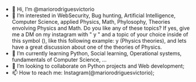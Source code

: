 - 👋 Hi, I’m @mariorodriguesvictorio
- 👀 I’m interested in WebSecurity, Bug hunting, Artificial Intelligence, Computer Science, applied Physics, Math, Phylosophy, Theories envolving Physics and Math. Do you like any of these topics? If yes, give me a DM on my instagram with " y " and a topic of your choice inside of this symbol (), like this following example: y (Physics theories), and lets have a great discussion about one of the theories of Physics.
- 🌱 I’m currently learning Python, Social learning, Operational systems, fundamentals of Computer Science, ...
- 💞️ I’m looking to collaborate on Python projects and Web development;
- 📫 How to reach me: Instagram(@mariorodriguesvictorio);

<!---
mariorodriguesvictorio/mariorodriguesvictorio is a ✨ special ✨ repository because its `README.md` (this file) appears on your GitHub profile.
You can click the Preview link to take a look at your changes.
--->
